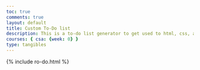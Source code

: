 ```yaml
---
toc: true
comments: true
layout: default
title: Custom To-Do list
description: This is a to-do list generator to get used to html, css, and js
courses: { csa: {week: 0} }
type: tangibles
---
```


{% include ro-do.html %}